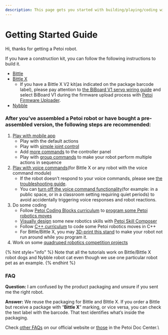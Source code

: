 ```yaml
---
description: This page gets you started with building/playing/coding with your Petoi robots
---
```


# Getting Started Guide

Hi, thanks for getting a Petoi robot.

If you have a construction kit, you can follow the following instructions to build it.

* [Bittle](https://bittle.petoi.com/1-tools-and-preparation)
* [Bittle X](https://bittle-x.petoi.com/1-preparation)
  * If you have a Bittle X V2 kit(as indicated on the package barcode label), please pay attention to [the BiBoard V1 servo wiring guide](https://bittle.petoi.com/4-connect-the-wires#biboard-v1-for-bittle-x-v2) and select BiBoard V1 during the firmware upload process with [Petoi Firmware Uploader](desktop-app/firmware-uploader.md).
* [Nybble](https://nybble.petoi.com/chapter1)

### After you’ve assembled a Petoi robot or have bought a pre-assembled version, the following steps are recommended:

1. [Play with mobile app](https://docs.petoi.com/mobile-app/controller)
   * Play with the default actions
   * Play with [simple joint control](https://docs.petoi.com/mobile-app/controller#move-bittles-head-move-joint-angle)
   * Add [more commands](https://docs.petoi.com/mobile-app/controller#available-commands-to-be-added) to the controller panel
   * Play with [group commands](https://docs.petoi.com/mobile-app/controller#create-a-group-command) to make your robot perform multiple actions in sequence
2. [Play with voice commands](https://docs.petoi.com/extensible-modules/voice-command-module#play-with-the-voice-commands)(for Bittle X or any robot with the voice command module)
   * If the robot doesn’t respond to your voice commands,  please see [the troubleshooting guide](https://docs.petoi.com/extensible-modules/voice-command-module#how-to-debug-if-the-voice-command-doesnt-work).
   * You can [turn off the voice command functionality](https://docs.petoi.com/extensible-modules/voice-command-module#id-2.-turn-on-off-the-voice-command-functionality-audio-response-and-robotics-reaction)(for example: in a public space, or in a classroom setting requiring quiet periods) to avoid accidentally triggering voice responses and robot reactions.
3. Do some coding
   * Follow [Petoi Coding Blocks curriculum](https://www.petoi.com/pages/free-quadruped-robotics-curriculum-scratch-coding) to [program some Petoi robotics moves](https://www.youtube.com/playlist?list=PLHMFXft_rV6POrzm8O12Nybdy1-FS1ymg)
   * [Visually design](https://www.youtube.com/playlist?list=PLHMFXft_rV6MTs8HMxSOvRAQektoXtaMG) some new robotics skills with [Petoi Skill Composer](https://docs.petoi.com/desktop-app/skill-composer)&#x20;
   * Follow [C++ curriculum](https://www.petoi.com/pages/free-cplusplus-quadruped-robotics-curriculum) to code some Petoi robotics moves in C++
   * For Bittle/Bittle X, you may [3D-print this stand](https://github.com/PetoiCamp/NonCodeFiles/tree/master/stl/BittleStand) to make your robot not run around while you program it.
4. Work on some [quadruped robotics competition projects](https://www.petoi.com/blogs/blog/robot-competitions-with-petoi)

{% hint style="info" %}
Note that all the tutorials work on Bittle/Bittle X robot dogs and Nybble robot cat even though we use one particular robot pet as an example.
{% endhint %}

### FAQ

**Question:** I am confused by the product packaging and unsure if you sent me the right robot.

**Answer:** We reuse the packaging for Bittle and BIttle X.  If you order a Bittle but receive a package with “**Bittle X**” marking, or vice versa,  you can check the text label with the barcode.  That text identifies what’s inside the packaging.

Check [other FAQs](https://www.petoi.com/pages/faq) on our official website or [those](https://docs.petoi.com/technical-support/faq-frequently-asked-questions) in the Petoi Doc Center.\
